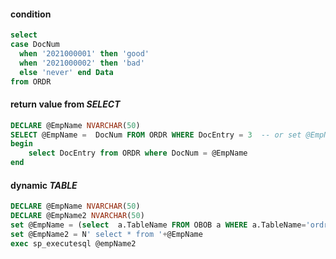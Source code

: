 #### condition
```sql
select 
case DocNum
  when '2021000001' then 'good'
  when '2021000002' then 'bad' 
  else 'never' end Data
from ORDR
```
#### return value from *SELECT*
```sql
DECLARE @EmpName NVARCHAR(50)
SELECT @EmpName =  DocNum FROM ORDR WHERE DocEntry = 3	-- or set @EmpName = (select  DocNum FROM ORDR WHERE DocEntry = 3)
begin
	select DocEntry from ORDR where DocNum = @EmpName
end
```
#### dynamic *TABLE*
```sql
DECLARE @EmpName NVARCHAR(50)
DECLARE @EmpName2 NVARCHAR(50)
set @EmpName = (select  a.TableName FROM OBOB a WHERE a.TableName='ordr')
set @EmpName2 = N' select * from '+@EmpName
exec sp_executesql @empName2 
```
